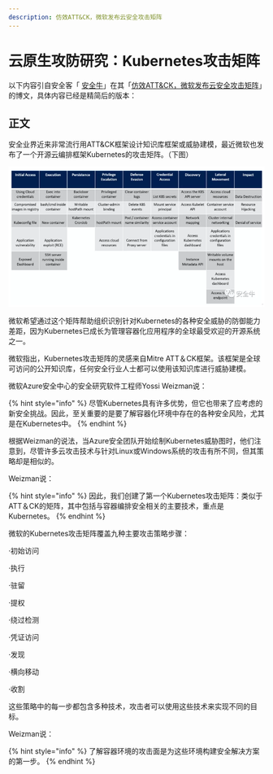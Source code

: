 ```yaml
---
description: 仿效ATT&CK，微软发布云安全攻击矩阵
---
```


# 云原生攻防研究：Kubernetes攻击矩阵

以下内容引自安全客「 [安全牛](javascript:void%280%29;)」在其「[仿效ATT&CK，微软发布云安全攻击矩阵](https://mp.weixin.qq.com/s?__biz=MjM5Njc3NjM4MA==&mid=2651088712&idx=2&sn=085188e6d5a4fc0838d62346a72736be&chksm=bd14d79b8a635e8d615a9286548a7815dc8911fd2519a692c7ee1fdee8f7d155ef244267e120&mpshare=1&scene=1&srcid=&sharer_sharetime=1592283304049&sharer_shareid=e51105992a2df16a51a17def3d0e3b20&key=d9e86545f3b3a92b57c3e9efc5ee7910b4e3b74ee4a4470f776472ed8bd711c50208d30661fcc957c4d0f27d72265a6f8445e9409dd70ce78416ec9a40eb020ec813b3181e559a6f3f622e4e8ee97e1e&ascene=1&uin=MTQxNTg2Mjc4NA%3D%3D&devicetype=Windows+7+x64&version=6209007b&lang=zh_CN&exportkey=ASVqgrg21YvxB8ZbtUDxGLg%3D&pass_ticket=iZIaOuMZAhHldf%2BBzYvKc6sFYuX3vwOT%2BnMe8f4D%2B1huP5rbCSMtXmaeriA64Pby)」的博文，具体内容已经是精简后的版本：

## 正文

安全业界近来非常流行用ATT&CK框架设计知识库框架或威胁建模，最近微软也发布了一个开源云编排框架Kubernetes的攻击矩阵。（下图）

![](../../../.gitbook/assets/image%20%2855%29.png)

微软希望通过这个矩阵帮助组织识别针对Kubernetes的各种安全威胁的防御能力差距，因为Kubernetes已成长为管理容器化应用程序的全球最受欢迎的开源系统之一。

微软指出，Kubernetes攻击矩阵的灵感来自Mitre ATT＆CK框架。该框架是全球可访问的公开知识库，任何安全行业人士都可以使用该知识库进行威胁建模。

微软Azure安全中心的安全研究软件工程师Yossi Weizman说：

{% hint style="info" %}
尽管Kubernetes具有许多优势，但它也带来了应考虑的新安全挑战。因此，至关重要的是要了解容器化环境中存在的各种安全风险，尤其是在Kubernetes中。
{% endhint %}

根据Weizman的说法，当Azure安全团队开始绘制Kubernetes威胁图时，他们注意到，尽管许多云攻击技术与针对Linux或Windows系统的攻击有所不同，但其策略却是相似的。

Weizman说：

{% hint style="info" %}
因此，我们创建了第一个Kubernetes攻击矩阵：类似于ATT＆CK的矩阵，其中包括与容器编排安全相关的主要技术，重点是Kubernetes。
{% endhint %}

微软的Kubernetes攻击矩阵覆盖九种主要攻击策略步骤：

·初始访问

·执行

·驻留

·提权

·绕过检测

·凭证访问

·发现

·横向移动

·收割

这些策略中的每一步都包含多种技术，攻击者可以使用这些技术来实现不同的目标。

Weizman说：

{% hint style="info" %}
了解容器环境的攻击面是为这些环境构建安全解决方案的第一步。
{% endhint %}

